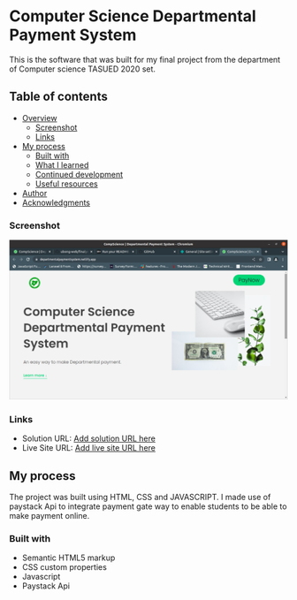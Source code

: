 # Computer Science Departmental Payment System

This is the software that was built for my final project from the department of Computer science TASUED 2020 set.

## Table of contents

- [Overview](#overview)
  - [Screenshot](#screenshot)
  - [Links](#links)
- [My process](#my-process)
  - [Built with](#built-with)
  - [What I learned](#what-i-learned)
  - [Continued development](#continued-development)
  - [Useful resources](#useful-resources)
- [Author](#author)
- [Acknowledgments](#acknowledgments)

### Screenshot

![](img/screenshot.png)

### Links

- Solution URL: [Add solution URL here](https://github.com/ubong-web/finalyearproject)
- Live Site URL: [Add live site URL here](departmentalpaymentsystem.netlify.app)

## My process

The project was built using HTML, CSS and JAVASCRIPT. I made use of paystack Api to integrate payment gate way to enable students to be able to make payment online.

### Built with

- Semantic HTML5 markup
- CSS custom properties
- Javascript
- Paystack Api
